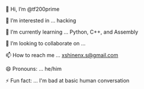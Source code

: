 👋 Hi, I’m @tf200prime

👀 I’m interested in ... hacking

🌱 I’m currently learning ... Python, C++, and Assembly

💞️ I’m looking to collaborate on ...

📫 How to reach me ... xshinenx.s@gmail.com

😄 Pronouns: ... he/him

⚡ Fun fact: ... I'm bad at basic human conversation
